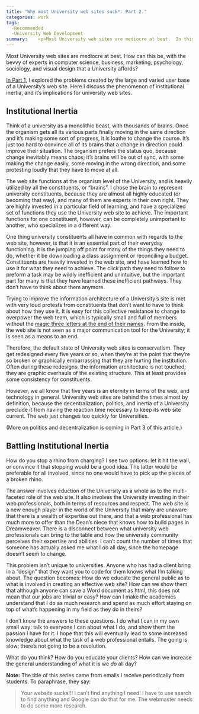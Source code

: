 ```yaml
---
title: "Why most University web sites suck*: Part 2."
categories: work
tags:
  -Recommended
  -University Web Development
summary: 	<p>Most University web sites are mediocre at best.  In this article, Part 2 of 3,  I discuss the phenomenon of institutional inertia, and its implications for university web sites.</p>
---
```

<p>Most University web sites are mediocre at best. How can this be, with the bevvy of experts in computer science, business, marketing, psychology, sociology, and visual design that a University affords?</p><p><a href="/article/84/why-most-university-web-sites-suck-part-1">In Part 1</a>, I explored the problems created by the large and varied user base of a University&#8217;s web site.  Here I discuss the phenomenon of institutional inertia, and it&#8217;s implications for university web sites.</p><h2>Institutional Inertia</h2><p>Think of a university as a monolithic beast, with thousands of brains.  Once the organism gets all its various parts finally moving in the same direction and it&#8217;s making some sort of progress, it is loathe to change the course.  It&#8217;s just too hard to convince all of its brains that a change in direction could improve their situation.  The organism prefers the status quo, because change inevitably means chaos; it&#8217;s brains will be out of sync, with some making the change easily, some moving in the wrong direction, and some protesting loudly that they have to move at all.</p><p>The web site functions at the organism level of the University, and is heavily utilized by all the constituents, or &#8220;brains&#8221;.  I chose the brain to represent university constituents, because they are almost all highly educated (or becoming that way), and many of them are experts in their own right.  They are highly invested in a particular field of learning, and have a specialized set of functions they use the University web site to achieve.  The important functions for one constituent, however, can be completely unimportant to another, who specializes in a different way. </p><p>One thing university constituents all have in common with regards to the web site, however, is that it is an essential part of their everyday functioning.  It is the jumping off point for many of the things they need to do, whether it be downloading a class assignment or reconciling a budget.  Constituents are heavily invested in the web site, and have learned how to use it for what they need to achieve.  The click path they need to follow to preform a task may be wildly inefficient and unintuitive, but the important part for many is that they have learned these inefficient pathways.  They don&#8217;t have to think about them anymore.</p><p>Trying to improve the information architecture of a University&#8217;s site is met with very loud protests from constituents that don&#8217;t want to have to think about how they use it.  It is easy for this collective resistance to change to overpower the web team, which is typically small and full of members without the <a href="http://en.wikipedia.org/wiki/Ph.D" title="Ph.D.">magic three letters at the end of their names</a>. From the inside, the web site is not seen as a major communication tool for the University; it is seen as a means to an end.</p><p>Therefore, the default state of University web sites is conservatism.  They get redesigned every five years or so, when they&#8217;re at the point that they&#8217;re so broken or graphically embarrassing that they are hurting the institution.  Often during these redesigns, the information architecture is not touched; they are graphic overhauls of the existing structure.  This at least provides some consistency for constituents.</p><p>However, we all know that five years is an eternity in terms of the web, and technology in general.  University web sites are behind the times almost by definition, because the decentralization, politics, and inertia of a University preclude it from having the reaction time necessary to keep its web site current. The web just changes too quickly for Universities.</p><p>(More on politics and decentralization is coming in Part 3 of this article.)</p><h2>Battling Institutional Inertia</h2><p>How do you stop a rhino from charging?  I see two options: let it hit the wall, or convince it that stopping would be a good idea.  The latter would be preferable for all involved, since no one would have to pick up the pieces of a broken rhino.</p><p>The answer involves eduction of the University as a whole as to the multi-faceted role of the web site.  It also involves the University investing in their web professionals, both in terms of resources and respect.  The web site is a new enough player in the world of the University that many are unaware that there is a wealth of expertise out there, and that a web professional has much more to offer than the Dean&#8217;s niece that knows how to build pages in Dreamweaver.  There is a disconnect between what university web professionals can bring to the table and how the university community perceives their expertise and abilities.  I can&#8217;t count the number of times that someone has actually asked me what I <em>do</em> all day, since the homepage doesn&#8217;t seem to change.</p><p>This problem isn&#8217;t unique to universities.  Anyone who has had a client bring in a &#8220;design&#8221; that they want you to code for them knows what I&#8217;m talking about.  The question becomes: How do we educate the general public as to what is involved in creating an effective web site?  How can we show them that although anyone can save a Word document as html, this does not mean that our jobs are trivial or easy? How can I make the academics understand that I  do as much research and spend as much effort staying on top of what&#8217;s happening in my field as they do in theirs?  </p><p>I don&#8217;t know the answers to these questions.  I do what I can in my own small way: talk to everyone I can about what I do, and show them the passion I have for it.  I hope that this will eventually lead to some increased knowledge about what the task of a web professional entails.  The going is slow; there&#8217;s not going to be a revolution.</p><p>What do you think?  How do you educate your clients? How can we increase the general understanding of what it is we <em>do</em> all day?</p><div class="note"><p><strong>Note:</strong> The title of this series came from emails I receive periodically from students. To paraphrase, they say:</p><blockquote><p>Your website sucks!!! I can&#8217;t find anything I need!  I have to use search to find anything and Google can do that for me.  The webmaster needs to do some more research.</p></blockquote></div>
